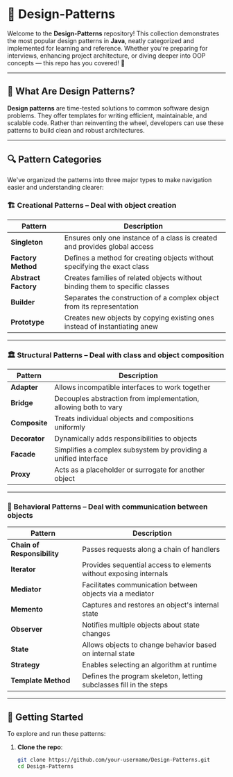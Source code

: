 # 🎯 Design-Patterns

Welcome to the **Design-Patterns** repository! This collection demonstrates the most popular design patterns in **Java**, neatly categorized and implemented for learning and reference. Whether you're preparing for interviews, enhancing project architecture, or diving deeper into OOP concepts — this repo has you covered! 🚀

---

## 💬 What Are Design Patterns?

**Design patterns** are time-tested solutions to common software design problems. They offer templates for writing efficient, maintainable, and scalable code. Rather than reinventing the wheel, developers can use these patterns to build clean and robust architectures.

---

## 🔍 Pattern Categories

We've organized the patterns into three major types to make navigation easier and understanding clearer:

### 🏗️ **Creational Patterns** – Deal with object creation

| Pattern           | Description                                                                      |
|------------------|----------------------------------------------------------------------------------|
| **Singleton**        | Ensures only one instance of a class is created and provides global access    |
| **Factory Method**   | Defines a method for creating objects without specifying the exact class      |
| **Abstract Factory** | Creates families of related objects without binding them to specific classes  |
| **Builder**          | Separates the construction of a complex object from its representation        |
| **Prototype**        | Creates new objects by copying existing ones instead of instantiating anew    |

---

### 🏛️ **Structural Patterns** – Deal with class and object composition

| Pattern        | Description                                                                 |
|----------------|-----------------------------------------------------------------------------|
| **Adapter**        | Allows incompatible interfaces to work together                           |
| **Bridge**         | Decouples abstraction from implementation, allowing both to vary          |
| **Composite**      | Treats individual objects and compositions uniformly                      |
| **Decorator**      | Dynamically adds responsibilities to objects                              |
| **Facade**         | Simplifies a complex subsystem by providing a unified interface           |
| **Proxy**          | Acts as a placeholder or surrogate for another object                     |

---

### 🧠 **Behavioral Patterns** – Deal with communication between objects

| Pattern               | Description                                                             |
|-----------------------|-------------------------------------------------------------------------|
| **Chain of Responsibility** | Passes requests along a chain of handlers                           |
| **Iterator**                | Provides sequential access to elements without exposing internals   |
| **Mediator**                | Facilitates communication between objects via a mediator            |
| **Memento**                 | Captures and restores an object's internal state                    |
| **Observer**                | Notifies multiple objects about state changes                       |
| **State**                   | Allows objects to change behavior based on internal state           |
| **Strategy**                | Enables selecting an algorithm at runtime                           |
| **Template Method**         | Defines the program skeleton, letting subclasses fill in the steps  |

---

## 🚦 Getting Started

To explore and run these patterns:

1. **Clone the repo**:
   ```bash
   git clone https://github.com/your-username/Design-Patterns.git
   cd Design-Patterns
